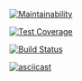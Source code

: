 [![Maintainability](https://api.codeclimate.com/v1/badges/a99a88d28ad37a79dbf6/maintainability)](https://codeclimate.com/github/codeclimate/codeclimate/maintainability)

[![Test Coverage](https://api.codeclimate.com/v1/badges/a99a88d28ad37a79dbf6/test_coverage)](https://codeclimate.com/github/codeclimate/codeclimate/test_coverage)

[![Build Status](https://travis-ci.org/eg-b/python-project-lvl1.svg?branch=master)](https://travis-ci.org/eg-b/python-project-lvl1)

[![asciicast](https://asciinema.org/a/NbdHI1E7acP6jKLZK1dIKEuLM.svg)](https://asciinema.org/a/NbdHI1E7acP6jKLZK1dIKEuLM)

